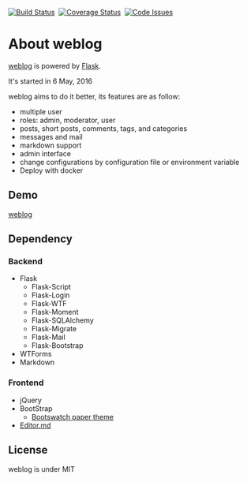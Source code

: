 [![Build Status](https://travis-ci.org/ZsLinw/weblog.svg?branch=master)](https://travis-ci.org/ZsLinw/weblog)&nbsp;&nbsp;[![Coverage Status](https://coveralls.io/repos/github/ZsLinw/weblog/badge.svg?branch=master)](https://coveralls.io/github/ZsLinw/weblog?branch=master)&nbsp;&nbsp;[![Code Issues](https://www.quantifiedcode.com/api/v1/project/ec93b3f8640740878a48e07f38aa6c25/badge.svg)](https://www.quantifiedcode.com/app/project/ec93b3f8640740878a48e07f38aa6c25)
# About weblog

[weblog](https://github.com/ZsLinw/weblog) is powered by [Flask](http://flask.pocoo.org/).

It&#39;s started in 6 May, 2016

weblog aims to do it better, its features are as follow:

- multiple user
- roles: admin, moderator, user
- posts, short posts, comments, tags, and categories
- messages and mail
- markdown support
- admin interface
- change configurations by configuration file or environment variable
- Deploy with docker

## Demo

[weblog](http://web-log.daoapp.io)

## Dependency

### Backend

- Flask
    - Flask-Script
    - Flask-Login
    - Flask-WTF
    - Flask-Moment
    - Flask-SQLAlchemy
    - Flask-Migrate
    - Flask-Mail
    - Flask-Bootstrap
- WTForms
- Markdown

### Frontend

- jQuery
- BootStrap
    - [Bootswatch paper theme](http://bootswatch.com/paper/)
- [Editor.md](https://github.com/pandao/editor.md)

## License

weblog is under MIT

